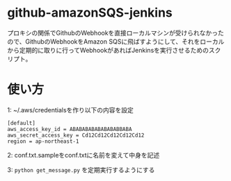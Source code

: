 # github-amazonSQS-jenkins

プロキシの関係でGithubのWebhookを直接ローカルマシンが受けられなかったので、GithubのWebhookをAmazon SQSに飛ばすようにして、それをローカルから定期的に取りに行ってWebhookがあればJenkinsを実行させるためのスクリプト。

# 使い方
1: ~/.aws/credentialsを作り以下の内容を設定

```
[default]
aws_access_key_id = ABABABABABABABABBABA
aws_secret_access_key = Cd12Cd12Cd12Cd12Cd12
region = ap-northeast-1
```

2: conf.txt.sampleをconf.txtに名前を変えて中身を記述

3: `python get_message.py` を定期実行するようにする

